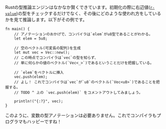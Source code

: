 <!-- The type inference engine is pretty smart. It does more than looking at the
type of the
[r-value][rvalue]
during an initialization. It also looks at how the variable is used afterwards
to infer its type. Here's an advanced example of type inference: -->
Rustの型推論エンジンはなかなか賢くできています。初期化の際に右辺値([`r-value`][rvalue])の型をチェックするだけでなく、その後にどのような使われ方をしているかを見て推論します。以下がその例です。

``` rust,editable
fn main() {
    // アノテーションのおかげで、コンパイラは`elem`がu8型であることがわかる。
    let elem = 5u8;

    // 空のベクトル(可変長の配列)を生成
    let mut vec = Vec::new();
    // この時点でコンパイラは`vec`の型を知らず、
    // 単に何らかの値のベクトル(`Vec<_>`)であるということだけを把握している。

    // `elem`をベクトルに挿入
    vec.push(elem);
    // よし！ これでコンパイラは`vec`が`u8`のベクトル(`Vec<u8>`)であることを把握する。
    // TODO ^ 上の `vec.push(elem)` をコメントアウトしてみましょう。

    println!("{:?}", vec);
}

```

<!-- No type annotation of variables was needed, the compiler is happy and so is the
programmer! -->
このように、変数の型アノテーションは必要ありません。これでコンパイラもプログラマもハッピーですね！

[rvalue]: https://en.wikipedia.org/wiki/Value_%28computer_science%29#lrvalue
